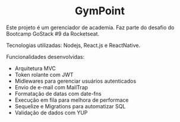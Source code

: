 <h1 align="center">
  GymPoint
</h1>

Este projeto é um gerenciador de academia. Faz parte do desafio do Bootcamp GoStack #9 da Rocketseat.

Tecnologias utilizadas: Nodejs, React.js e ReactNative.

Funcionalidades desenvolvidas:

<ul>
  <li>Arquitetura MVC</li>
  <li>Token rolante com JWT</li>
  <li>Midlewares para gerenciar usuários autenticados</li>
  <li>Envio de e-mail com MailTrap</li>
  <li>Formatação de datas com date-fns</li>
  <li>Execução em fila para melhora de performace</li>
  <li>Sequelize e Migrations para automatizar SQL</li>
  <li>Validação de dados com YUP</li>
</ul>
